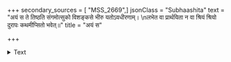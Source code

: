 +++
secondary_sources = [ "MSS_2669",]
jsonClass = "Subhaashita"
text = "अयं स ते तिष्ठति संगमोत्सुको विशङ्कसे भीरु यतोऽवधीरणाम्।  \nलभेत वा प्रार्थयिता न वा श्रियं श्रियो दुरापः कथमीप्सितो भवेत्॥"
title = "अयं स"

+++

<details><summary>Text</summary>

अयं स ते तिष्ठति संगमोत्सुको विशङ्कसे भीरु यतोऽवधीरणाम्।  
लभेत वा प्रार्थयिता न वा श्रियं श्रियो दुरापः कथमीप्सितो भवेत्॥
</details>
